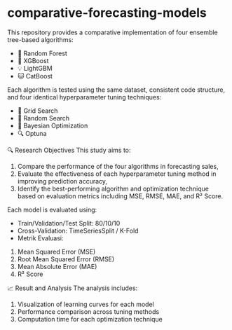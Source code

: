 # comparative-forecasting-models
This repository provides a comparative implementation of four ensemble tree-based algorithms:
- 🌲 Random Forest
- 🚀 XGBoost
- 💡 LightGBM
- 🐱 CatBoost

Each algorithm is tested using the same dataset, consistent code structure, and four identical hyperparameter tuning techniques:
- 🧮 Grid Search
- 🎲 Random Search
- 🧠 Bayesian Optimization
- 🔍 Optuna

🔍 Research Objectives
This study aims to:
1. Compare the performance of the four algorithms in forecasting sales,
2. Evaluate the effectiveness of each hyperparameter tuning method in improving prediction accuracy,
3. Identify the best-performing algorithm and optimization technique based on evaluation metrics including MSE, RMSE, MAE, and R² Score.

Each model is evaluated using:
- Train/Validation/Test Split: 80/10/10
- Cross-Validation: TimeSeriesSplit / K-Fold
- Metrik Evaluasi:
1. Mean Squared Error (MSE)
2. Root Mean Squared Error (RMSE)
3. Mean Absolute Error (MAE)
4. R² Score

📈 Result and Analysis
The analysis includes:
1. Visualization of learning curves for each model
2. Performance comparison across tuning methods
3. Computation time for each optimization technique
